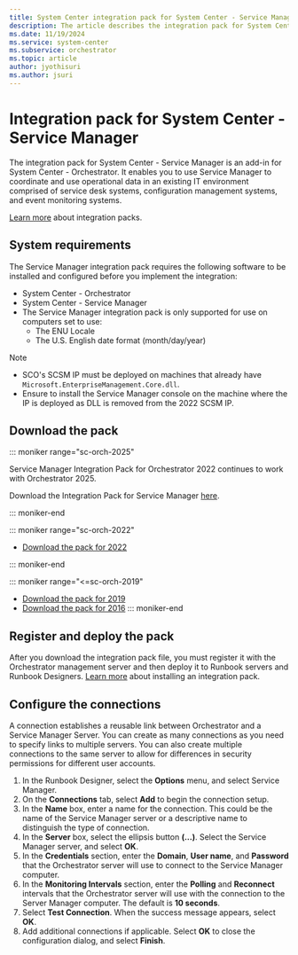 ```yaml
---
title: System Center integration pack for System Center - Service Manager
description: The article describes the integration pack for System Center - Service Manager. The pack is an add-in for System Center - Orchestrator.
ms.date: 11/19/2024
ms.service: system-center
ms.subservice: orchestrator
ms.topic: article
author: jyothisuri
ms.author: jsuri
---
```


# Integration pack for System Center - Service Manager

The integration pack for System Center - Service Manager is an add-in for System Center - Orchestrator. It enables you to use Service Manager to coordinate and use operational data in an existing IT environment comprised of service desk systems, configuration management systems, and event monitoring systems.

[Learn more](https://go.microsoft.com/fwlink/?LinkID=275796) about integration packs.

## System requirements

The Service Manager integration pack requires the following software to be installed and configured before you implement the integration:

- System Center - Orchestrator
- System Center - Service Manager
- The Service Manager integration pack is only supported for use on computers set to use:
    - The ENU Locale
    - The U.S. English date format (month/day/year)

>[!Note]
>- SCO's SCSM IP must be deployed on machines that already have `Microsoft.EnterpriseManagement.Core.dll`.
>- Ensure to install the Service Manager console on the machine where the IP is deployed as DLL is removed from the 2022 SCSM IP.

## Download the pack

::: moniker range="sc-orch-2025"

Service Manager Integration Pack for Orchestrator 2022 continues to work with Orchestrator 2025.

Download the Integration Pack for Service Manager [here](https://www.microsoft.com/download/details.aspx?id=104341).

::: moniker-end

::: moniker range="sc-orch-2022"

- [Download the pack for 2022](https://www.microsoft.com/download/details.aspx?id=104341)

::: moniker-end

::: moniker range="<=sc-orch-2019"
- [Download the pack for 2019](https://www.microsoft.com/download/details.aspx?id=58111&WT.mc_id=rss_alldownloads_all)
- [Download the pack for 2016](https://www.microsoft.com/download/details.aspx?id=54098)
::: moniker-end

## Register and deploy the pack

After you download the integration pack file, you must register it with the Orchestrator management server and then deploy it to Runbook servers and Runbook Designers. [Learn more](how-to-add-an-integration-pack.md) about installing an integration pack.

## Configure the connections

A connection establishes a reusable link between Orchestrator and a Service Manager Server. You can create as many connections as you need to specify links to multiple servers. You can also create multiple connections to the same server to allow for differences in security permissions for different user accounts.

1. In the Runbook Designer, select the **Options** menu, and select Service Manager.
2. On the **Connections** tab, select **Add** to begin the connection setup.
3. In the **Name** box, enter a name for the connection. This could be the name of the Service Manager server or a descriptive name to distinguish the type of connection.
4. In the **Server** box, select the ellipsis button **(...)**. Select the Service Manager server, and select **OK**.
5. In the **Credentials** section, enter the **Domain**, **User name**, and **Password** that the Orchestrator server will use to connect to the Service Manager computer.
6. In the **Monitoring Intervals** section, enter the **Polling** and **Reconnect** intervals that the Orchestrator server will use with the connection to the Server Manager computer. The default is **10 seconds**.
7. Select **Test Connection**. When the success message appears, select **OK**.
8. Add additional connections if applicable. Select **OK** to close the configuration dialog, and select **Finish**.
